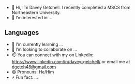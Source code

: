 - 👋 Hi, I’m Davey Getchell. I recently completed a MSCS from Northeastern University.
- 👀 I’m interested in ...

## Languages












- 🌱 I’m currently learning ...
- 💞️ I’m looking to collaborate on ...
- 📫 You can connect with my on LinkedIn: https://www.linkedin.com/in/davey-getchell/ or email me at dgetch48@gmail.com
- 😄 Pronouns: He/Him
- ⚡ Fun fact: ...

<!---
OuroborosOuroboros/OuroborosOuroboros is a ✨ special ✨ repository because its `README.md` (this file) appears on your GitHub profile.
You can click the Preview link to take a look at your changes.
--->
